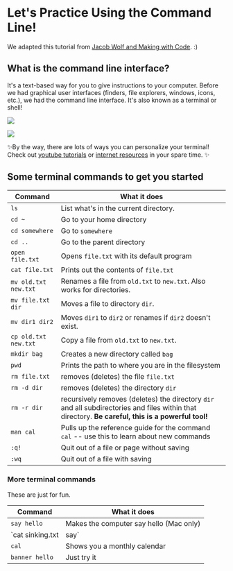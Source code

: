 # Let's Practice Using the Command Line!

We adapted this tutorial from [Jacob Wolf and Making with Code](https://cs.fablearn.org/courses/cs9/unit00/labs/lab1_terminal/). :)

## What is the command line interface? 

It's a text-based way for you to give instructions to your computer. Before we had graphical user interfaces (finders, file explorers, windows, icons, etc.), we had the command line interface. It's also known as a terminal or shell!  

![](https://upload.wikimedia.org/wikipedia/commons/thumb/0/0e/Hard_reset_BBC_Micro_32K_Acorn_DFS.gif/220px-Hard_reset_BBC_Micro_32K_Acorn_DFS.gif)

![](https://thatmarta.files.wordpress.com/2020/10/2020-10-11_15-59-1.png)

✨By the way, there are lots of ways you can personalize your terminal! Check out [youtube tutorials](https://www.youtube.com/watch?v=eDnor6PXjnQ) or [internet resources](https://opensource.com/article/20/8/iterm2-zsh) in your spare time. ✨

## Some terminal commands to get you started 

| Command              | What it does                                 |
| --------------       | -------------------------------------------- |
| `ls`                 | List what's in the current directory.        |
| `cd ~`               | Go to your home directory                    |
| `cd somewhere`       | Go to `somewhere`                            |
| `cd ..`              | Go to the parent directory                   |
| `open file.txt`      | Opens `file.txt` with its default program    |
| `cat file.txt`       | Prints out the contents of `file.txt`        |
| `mv old.txt new.txt` | Renames a file from `old.txt` to `new.txt`. Also works for directories. |
| `mv file.txt dir`    | Moves a file to directory `dir`.             |
| `mv dir1 dir2`       | Moves `dir1` to `dir2` or renames if `dir2` doesn't exist.          |
| `cp old.txt new.txt` | Copy a file from `old.txt` to `new.txt`.     |
| `mkdir bag`          | Creates a new directory called `bag`     |
| `pwd`                | Prints the path to where you are in the filesystem |
| `rm file.txt`        | removes (deletes) the file `file.txt`        |
| `rm -d dir`          | removes (deletes) the directory `dir`        |
| `rm -r dir`          | recursively removes (deletes) the directory `dir` and all subdirectories and files within that directory. **Be careful, this is a powerful tool!** |
| `man cal`          | Pulls up the reference guide for the command `cal` -- use this to learn about new commands |
| `:q!`          | Quit out of a file or page without saving|
| `:wq`          | Quit out of a file with saving  |



### More terminal commands
These are just for fun. 

| Command              | What it does                                 |
| --------------       | -------------------------------------------- |
| `say hello`          | Makes the computer say hello (Mac only)      |
| `cat sinking.txt | say` | Makes the computer read the text file aloud |
| `cal`                | Shows you a monthly calendar                 |
| `banner hello`       | Just try it                                  |
